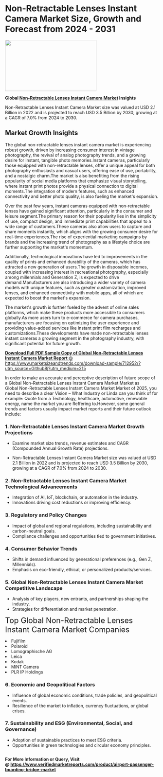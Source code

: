 <H1>Non-Retractable Lenses Instant Camera Market Size, Growth and Forecast from 2024 - 2031</H1><img class="aligncenter size-medium wp-image-584254" src="https://thirdeyenews.in/wp-content/uploads/2024/09/Global-Market-Research-300x168.jpeg" alt="" width="300" height="168" /><p><strong>Global&nbsp;<a href="https://www.marketsizeandtrends.com/download-sample/712952/?utm_source=Github8j?utm_medium=215">Non-Retractable Lenses Instant Camera Market</a> Insights</strong></p><p>Non-Retractable Lenses Instant Camera Market size was valued at USD 2.1 Billion in 2022 and is projected to reach USD 3.5 Billion by 2030, growing at a CAGR of 7.0% from 2024 to 2030.</p><p><h2>Market Growth Insights</h2> <p>The global non-retractable lenses instant camera market is experiencing robust growth, driven by increasing consumer interest in vintage photography, the revival of analog photography trends, and a growing desire for instant, tangible photo memories.Instant cameras, particularly those equipped with non-retractable lenses, offer a unique appeal for both photography enthusiasts and casual users, offering ease of use, portability, and a nostalgic charm.The market is also benefiting from the rising popularity of social media platforms that emphasize visual storytelling, where instant print photos provide a physical connection to digital moments.The integration of modern features, such as enhanced connectivity and better photo quality, is also fueling the market's expansion.</p> <p><a href="#"></a></p> <p>Over the past few years, instant cameras equipped with non-retractable lenses have gained significant attention, particularly in the consumer and leisure segment.The primary reason for their popularity lies in the simplicity of use, compact design, and immediate print capabilities that appeal to a wide range of customers.These cameras also allow users to capture and share moments instantly, which aligns with the growing consumer desire for real-time experiences.The rise of experiential marketing campaigns by brands and the increasing trend of photography as a lifestyle choice are further supporting the market's momentum.</p> <p>Additionally, technological innovations have led to improvements in the quality of prints and enhanced durability of the cameras, which has attracted a new generation of users.The growth in disposable incomes, coupled with increasing interest in recreational photography, especially among millennials and Generation Z, is expected to drive demand.Manufacturers are also introducing a wider variety of camera models with unique features, such as greater customization, improved lenses, and enhanced connectivity with mobile apps, all of which are expected to boost the market's expansion.</p> <p>The market's growth is further fueled by the advent of online sales platforms, which make these products more accessible to consumers globally.As more users turn to e-commerce for camera purchases, manufacturers are focusing on optimizing the user experience and providing value-added services like instant print film recharges and customizations.These developments have made non-retractable lenses instant cameras a growing segment in the photography industry, with significant potential for future growth.</p> <p><a href="#"></p><p><span class=""><strong>Download Full PDF Sample Copy of Global Non-Retractable Lenses Instant Camera Market Report</strong> @ <a href="https://www.marketsizeandtrends.com/download-sample/712952/?utm_source=Github8j?utm_medium=215" target="_blank">https://www.marketsizeandtrends.com/download-sample/712952/?utm_source=Github8j?utm_medium=215</a></span></p><p>In order to make an accurate and perceptive description of future scope of a Global&nbsp;Non-Retractable Lenses Instant Camera Market Market as Global&nbsp;Non-Retractable Lenses Instant Camera Market Market of 2025, you need to describe a clear Vision &ndash; What Industry or Linda can you think of for example: Quote from a Technology, healthcare, automotive, renewable energy, name the market you are Reffering to.However, some general trends and factors usually impact market reports and their future outlook include:</p><h3>1.&nbsp;<strong>Non-Retractable Lenses Instant Camera Market Growth Projections</strong></h3><ul><li>Examine market size trends, revenue estimates and CAGR (Compounded Annual Growth Rate) projections.</li><li><p>Non-Retractable Lenses Instant Camera Market size was valued at USD 2.1 Billion in 2022 and is projected to reach USD 3.5 Billion by 2030, growing at a CAGR of 7.0% from 2024 to 2030.</p></li></ul><h3>2.&nbsp;<strong>Non-Retractable Lenses Instant Camera Market Technological Advancements</strong></h3><ul><li>Integration of AI, IoT, blockchain, or automation in the industry.</li><li>Innovations driving cost reductions or improving efficiency.</li></ul><h3>3.&nbsp;<strong>Regulatory and Policy Changes</strong></h3><ul><li>Impact of global and regional regulations, including sustainability and carbon-neutral goals.</li><li>Compliance challenges and opportunities tied to government initiatives.</li></ul><h3>4.&nbsp;<strong>Consumer Behavior Trends</strong></h3><ul><li>Shifts in demand influenced by generational preferences (e.g., Gen Z, Millennials).</li><li>Emphasis on eco-friendly, ethical, or personalized products/services.</li></ul><h3>5.&nbsp;<strong>Global Non-Retractable Lenses Instant Camera Market Competitive Landscape</strong></h3><ul><li>Analysis of key players, new entrants, and partnerships shaping the industry.</li><li>Strategies for differentiation and market penetration.</li></ul><p data-pm-slice="1 1 []"><span style="color: inherit; font-family: inherit; font-size: 25px;">Top Global Non-Retractable Lenses Instant Camera Market Companies</span></p><div class="" data-test-id=""><p><li>Fujifilm</li><li> Polaroid</li><li> Lomographische AG</li><li> Leica</li><li> Kodak</li><li> MiNT Camera</li><li> PLR IP Holdings</li></p></div><h3>6.&nbsp;<strong>Economic and Geopolitical Factors</strong></h3><ul><li>Influence of global economic conditions, trade policies, and geopolitical events.</li><li>Resilience of the market to inflation, currency fluctuations, or global crises.</li></ul><h3>7.&nbsp;<strong>Sustainability and ESG (Environmental, Social, and Governance)</strong></h3><ul><li>Adoption of sustainable practices to meet ESG criteria.</li><li>Opportunities in green technologies and circular economy principles.</li></ul><h2><strong style="font-size: 14px;">For More Information or Query, Visit @&nbsp;</strong><a style="background-color: #ffffff; font-size: 14px;" href="https://www.marketsizeandtrends.com/report/non-retractable-lenses-instant-camera-market/" target="_blank">https://www.verifiedmarketreports.com/product/airport-passenger-boarding-bridge-market</a></h2>
